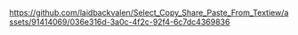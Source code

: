 
https://github.com/laidbackvalen/Select_Copy_Share_Paste_From_Textiew/assets/91414069/036e316d-3a0c-4f2c-92f4-6c7dc4369836

